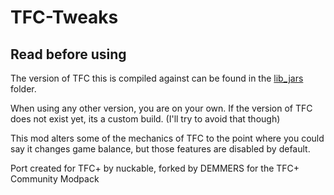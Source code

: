 TFC-Tweaks
==========

Read before using
-----------------

The version of TFC this is compiled against can be found in the [lib_jars](lib_jars) folder.

When using any other version, you are on your own. If the version of TFC does not exist yet, its a custom build. (I'll try to avoid that though) 

This mod alters some of the mechanics of TFC to the point where you could say it changes game balance, but those features are disabled by default.

Port created for TFC+ by nuckable, forked by DEMMERS for the TFC+ Community Modpack
